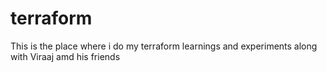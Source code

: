 # terraform
This is the place where i do my terraform learnings and experiments along with Viraaj amd his friends
